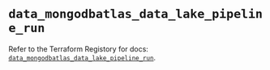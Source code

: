# `data_mongodbatlas_data_lake_pipeline_run`

Refer to the Terraform Registory for docs: [`data_mongodbatlas_data_lake_pipeline_run`](https://registry.terraform.io/providers/mongodb/mongodbatlas/1.11.1/docs/data-sources/data_lake_pipeline_run).
